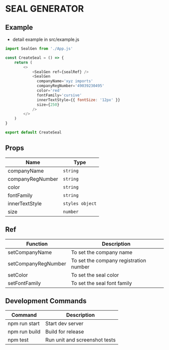 # SEAL GENERATOR

## Example
- detail example in src/example.js


```js
import SealGen from './App.js'

const CreateSeal = () => {
    return (
        <>
            <SealGen ref={sealRef} />
            <SealGen
              companyName='xyz imports'
              companyRegNumber='49039230495'
              color='red'
              fontFamily='cursive'
              innerTextStyle={{ fontSize: '12px' }}
              size={250}
            />
        </>
    )
}

export default CreateSeal
```

## Props

| Name  | Type |
| ------------- | ------------- |
| companyName  | `string`  |
| companyRegNumber  | `string`  |
| color  | `string`  |
| fontFamily  | `string`  |
| innerTextStyle  | `styles object`  |
| size  | `number`  |

## Ref

| Function  | Description |
| ------------- | ------------- |
| setCompanyName  | To set the company name  |
| setCompanyRegNumber  | To set the company registration number  |
| setColor  | To set the seal color  |
| setFontFamily  | To set the seal font family  |

## Development Commands

| Command  | Description |
| ------------- | ------------- |
| npm run start  | Start dev server  |
| npm run build  | Build for release  |
| npm test	| Run unit and screenshot tests |